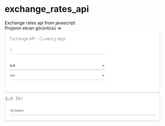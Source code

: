 # exchange_rates_api
 Exchange rates api from javascript<br>
Projenin ekran görüntüsü => <br>
![](https://github.com/fatihtarim1997/exchange_rates_api/blob/main/screen.PNG)
